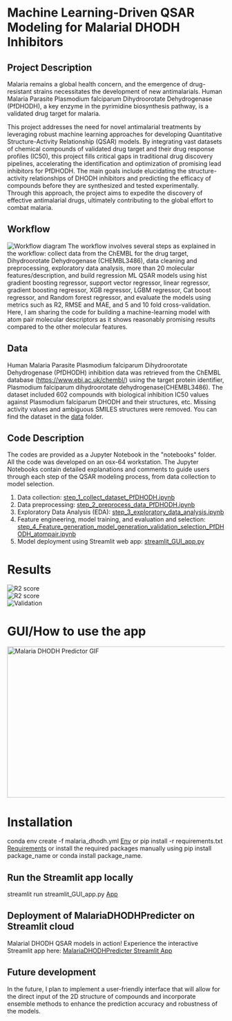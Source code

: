 # Machine Learning-Driven QSAR Modeling for Malarial DHODH Inhibitors

## Project Description 
Malaria remains a global health concern, and the emergence of drug-resistant strains necessitates the development of new antimalarials. Human Malaria Parasite Plasmodium falciparum Dihydroorotate Dehydrogenase (PfDHODH), a key enzyme in the pyrimidine biosynthesis pathway, is a validated drug target for malaria.

This project addresses the need for novel antimalarial treatments by leveraging robust machine learning approaches for developing Quantitative Structure-Activity Relationship (QSAR) models. By integrating vast datasets of chemical compounds of validated drug target and their drug response profiles (IC50), this project fills critical gaps in traditional drug discovery pipelines, accelerating the identification and optimization of promising lead inhibitors for PfDHODH. The main goals include elucidating the structure-activity relationships of DHODH inhibitors and predicting the efficacy of compounds before they are synthesized and tested experimentally. Through this approach, the project aims to expedite the discovery of effective antimalarial drugs, ultimately contributing to the global effort to combat malaria.

## Workflow
![Workflow diagram](image/workflow.png)
The workflow involves several steps as explained in the workflow: collect data from the ChEMBL for the drug target, Dihydroorotate Dehydrogenase (CHEMBL3486), data cleaning and preprocessing, exploratory data analysis, more than 20 molecular features/description, and build regression ML QSAR models using hist gradient boosting regressor, support vector regressor, linear regressor, gradient boosting regressor, XGB regressor, LGBM regressor, Cat boost regressor, and Random forest regressor, and evaluate the models using metrics such as R2, RMSE and MAE, and 5 and 10 fold cross-validation. Here, I am sharing the code for building a machine-learning model with atom pair molecular descriptors as it shows reasonably promising results compared to the other molecular features. 

## Data
Human Malaria Parasite Plasmodium falciparum Dihydroorotate Dehydrogenase (PfDHODH) inhibition data was retrieved from the ChEMBL database (https://www.ebi.ac.uk/chembl/) using the target protein identifier, Plasmodium falciparum dihydroorotate dehydrogenase(CHEMBL3486). The dataset included 602 compounds with biological inhibition IC50 values against Plasmodium falciparum DHODH and their structures, etc. Missing activity values and ambiguous SMILES structures were removed. You can find the dataset in the [data](data/chembl_dataset) folder.

## Code Description
The codes are provided as a Jupyter Notebook in the "notebooks" folder. All the code was developed on an osx-64 workstation. The Jupyter Notebooks contain detailed explanations and comments to guide users through each step of the QSAR modeling process, from data collection to model selection.
1. Data collection: [step_1_collect_dataset_PfDHODH.ipynb](notebooks/step_1_collect_dataset_PfDHODH.ipynb)
2. Data preprocessing: [step_2_preprocess_data_PfDHODH.ipynb](notebooks/step_2_preprocess_data_PfDHODH.ipynb) 
3. Exploratory Data Analysis (EDA): [step_3_exploratory_data_analysis.ipynb](notebooks/step_3_exploratory_data_analysis.ipynb)
4. Feature engineering, model training, and evaluation and selection: [step_4_Feature_generation_model_generation_validation_selection_PfDHODH_atompair.ipynb](notebooks/step_4_Feature_generation_model_generation_validation_selection_PfDHODH_atompair.ipynb)
5. Model deployment using Streamlit web app: [streamlit_GUI_app.py](streamlit_GUI_app.py)

# Results
![R2 score](image/R2_1.png)<br>![R2 score](image/R2_2.png)<br>![Validation](image/validations.png)

# GUI/How to use the app 
<a href="image/MalariDHODHPredictor.gif" data-lightbox="image-1">
  <img src="image/MalariDHODHPredictor.gif" width="550px" height="350px" alt="Malaria DHODH Predictor GIF">
</a>

# Installation
conda env create -f malaria_dhodh.yml [Env](malaria_dhodh_env.yml) 
            or 
pip install -r requirements.txt [Requirements](requirements.txt)
            or 
install the required packages manually using pip install package_name or conda install package_name.

## Run the Streamlit app locally
streamlit run streamlit_GUI_app.py [App](streamlit_GUI_app.py)

## Deployment of MalariaDHODHPredicter on Streamlit cloud
Malarial DHODH QSAR models in action! Experience the interactive Streamlit app here: [MalariaDHODHPredicter Streamlit App](https://malariadhodhpredictor.streamlit.app/)

## Future development
In the future, I plan to implement a user-friendly interface that will allow for the direct input of the 2D structure of compounds and incorporate ensemble methods to enhance the prediction accuracy and robustness of the models.
